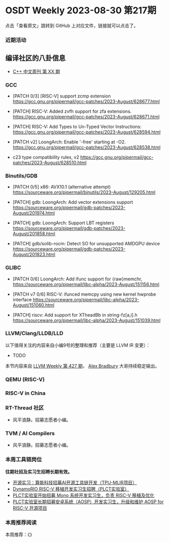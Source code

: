 # OSDT Weekly 2023-08-30 第217期

点击「查看原文」跳转到 GitHub 上对应文件，链接就可以点击了。

### 近期活动

## 编译社区的八卦信息

- [C++ 中文周刊 第 XX 期]()

### GCC

- [PATCH 0/3] [RISC-V] support zcmp extension
  https://gcc.gnu.org/pipermail/gcc-patches/2023-August/628677.html

- [PATCH] RISC-V: Added zvfh support for zfa extensions.
  https://gcc.gnu.org/pipermail/gcc-patches/2023-August/628671.html

- [PATCH] RISC-V: Add Types to Un-Typed Vector Instructions:
  https://gcc.gnu.org/pipermail/gcc-patches/2023-August/628594.html

- [PATCH v2] LoongArch: Enable '-free' starting at -O2.
  https://gcc.gnu.org/pipermail/gcc-patches/2023-August/628538.html

- c23 type compatibility rules, v2
  https://gcc.gnu.org/pipermail/gcc-patches/2023-August/628510.html

### Binutils/GDB

- [PATCH 0/5] x86: AVX10.1 (alternative attempt)
   https://sourceware.org/pipermail/binutils/2023-August/129205.html

- [PATCH] gdb: LoongArch: Add vector extensions support
  https://sourceware.org/pipermail/gdb-patches/2023-August/201974.html

- [PATCH] gdb: LoongArch: Support LBT registers
  https://sourceware.org/pipermail/gdb-patches/2023-August/201858.html

- [PATCH] gdb/solib-rocm: Detect SO for unsupported AMDGPU device
  https://sourceware.org/pipermail/gdb-patches/2023-August/201823.html

### GLIBC

- [PATCH 0/6] LoongArch: Add ifunc support for {raw}memchr,
  https://sourceware.org/pipermail/libc-alpha/2023-August/151156.html

- [PATCH v7 0/6] RISC-V: ifunced memcpy using new kernel hwprobe interface
  https://sourceware.org/pipermail/libc-alpha/2023-August/151060.html

- [PATCH] riscv: Add support for XTheadBb in string-fz[a,i].h
  https://sourceware.org/pipermail/libc-alpha/2023-August/151039.html

### LLVM/Clang/LLDB/LLD


以下值得关注的内容来自小编9号的整理和推荐（主要是 LLVM IR 变更）：

- TODO

本节内容来自 [LLVM Weekly 第 427 期](http://llvmweekly.org/issue/427)，
[Alex Bradbury](https://www.linkedin.com/in/alex-bradbury/) 大哥持续稳定输出。

### QEMU (RISC-V)

### RISC-V in China

### RT-Thread 社区

- 风平浪静。招募志愿者小编。

### TVM / AI Compilers

- 风平浪静。招募志愿者小编。

### 本周工具链岗位

**往期社招及实习生招聘长期有效。**

- [开源实习：算能科技招募AI开源工具链开发（TPU-MLIR项目）](https://mp.weixin.qq.com/s/IBJh0ip4k11PzIMZecsWSw)
- [DynamoRIO RISC-V 移植开发实习生招聘（PLCT实验室）](https://mp.weixin.qq.com/s/J_5TjT6DOqeOXJXQI5VQxw)
- [PLCT实验室开始招募 Mono 系统开发实习生，负责 RISC-V 移植及优化](https://mp.weixin.qq.com/s/whEW7Hay1jIP1tBzIPay1A)
- [PLCT实验室长期招募安卓系统（AOSP）开发实习生，升级和维护 AOSP for RISC-V 开源项目](https://mp.weixin.qq.com/s/dJP2cEB1nex2inR5c-cJog)


### 本周推荐阅读

本周推荐：《》
